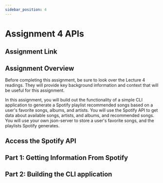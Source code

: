```yaml
---
sidebar_position: 4
---
```


# Assignment 4 APIs

## Assignment Link

## Assignment Overview

Before completing this assignment, be sure to look over the Lecture 4 readings. They will provide key background information and context that will be useful for this assignment.

In this assignment, you will build out the functionality of a simple CLI application to generate a Spotify playlist recommended songs based on a user's favorite songs, albums, and artists. You will use the Spotify API to get data about available songs, artists, and albums, and recommended songs. You will use your own json-server to store a user's favorite songs, and the playlists Spotify generates.

## Access the Spotify API

## Part 1: Getting Information From Spotify

## Part 2: Building the CLI application
